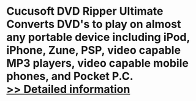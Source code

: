 # Cucusoft DVD Ripper Ultimate<br />Converts DVD's to play on almost any portable device including iPod, iPhone, Zune, PSP, video capable MP3 players, video capable mobile phones, and Pocket P.C.<br />[>> Detailed information](https://secure.shareit.com/shareit/product.html?productid=300166010&affiliateid=200057808)